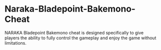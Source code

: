 # Naraka-Bladepoint-Bakemono-Cheat
NARAKA Bladepoint Bakemono cheat is designed specifically to give players the ability to fully control the gameplay and enjoy the game without limitations.
